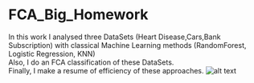 # FCA_Big_Homework
In this work I analysed three DataSets (Heart Disease,Cars,Bank Subscription) with classical Machine Learning methods (RandomForest, Logistic Regression, KNN)  <br />
Also, I do an FCA classification of these DataSets. <br />
Finally, I make a resume of efficiency of these approaches.
![alt text](http://url/to/image.png)
